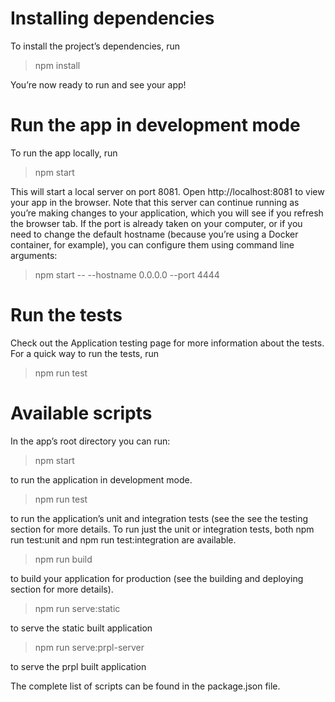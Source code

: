 # Installing dependencies
To install the project’s dependencies, run
> npm install

You’re now ready to run and see your app!

# Run the app in development mode
To run the app locally, run
> npm start

This will start a local server on port 8081. Open http://localhost:8081 to view your app in the browser. Note that this server can continue running as you’re making changes to your application, which you will see if you refresh the browser tab.
If the port is already taken on your computer, or if you need to change the default hostname (because you’re using a Docker container, for example), you can configure them using command line arguments:
> npm start -- --hostname 0.0.0.0 --port 4444

# Run the tests
Check out the Application testing page for more information about the tests. For a quick way to run the tests, run
> npm run test

# Available scripts
In the app’s root directory you can run:
> npm start

to run the application in development mode.
> npm run test

to run the application’s unit and integration tests (see the see the testing section for more details. To run just the unit or integration tests, both npm run test:unit and npm run test:integration are available.
> npm run build

to build your application for production (see the building and deploying section for more details).
> npm run serve:static

to serve the static built application
> npm run serve:prpl-server

to serve the prpl built application

The complete list of scripts can be found in the package.json file.
